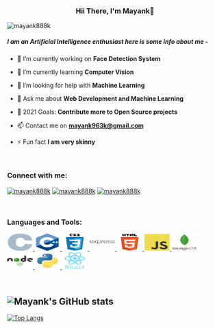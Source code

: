 <h3 align="center">Hii There, I'm Mayank👋</h3>
<p align="left"> <img src="https://komarev.com/ghpvc/?username=mayank888k&label=Profile%20views&color=0e75b6&style=flat" alt="mayank888k" /> </p>

<h5 align="left">I am an Artificial Intelligence enthusiast here is some info about me -</h5>

- 🔭 I’m currently working on **Face Detection System**

- 🌱 I’m currently learning **Computer Vision**

- 🤝 I’m looking for help with **Machine Learning**

- 💬 Ask me about **Web Development and Machine Learning**

- 🥅 2021 Goals: **Contribute more to Open Source projects**

- 📫 Contact me on **mayank963k@gmail.com**

- ⚡ Fun fact **I am very skinny**

<br>
<h3 align="left">Connect with me:</h3>
<p align="left">
<a href="https://twitter.com/mayank888k" target="blank"><img align="center" src="https://cdn.jsdelivr.net/npm/simple-icons@3.0.1/icons/twitter.svg" alt="mayank888k" height="30" width="60" /></a>
<a href="https://linkedin.com/in/mayank888k" target="blank"><img align="center" src="https://cdn.jsdelivr.net/npm/simple-icons@3.0.1/icons/linkedin.svg" alt="mayank888k" height="30" width="60" /></a>
<a href="https://www.codechef.com/users/mayank888k" target="blank"><img align="center" src="https://cdn.jsdelivr.net/npm/simple-icons@3.1.0/icons/codechef.svg" alt="mayank888k" height="30" width="60" /></a>
</p><br>


<h3 align="left">Languages and Tools:</h3>
<p align="left"> <a href="https://www.cprogramming.com/" target="_blank"> <img src="https://raw.githubusercontent.com/devicons/devicon/master/icons/c/c-original.svg" alt="c" width="60" height="40"/> </a> <a href="https://www.w3schools.com/cpp/" target="_blank"> <img src="https://raw.githubusercontent.com/devicons/devicon/master/icons/cplusplus/cplusplus-original.svg" alt="cplusplus" width="60" height="40"/> </a> <a href="https://www.w3schools.com/css/" target="_blank"> <img src="https://raw.githubusercontent.com/devicons/devicon/master/icons/css3/css3-original-wordmark.svg" alt="css3" width="60" height="40"/> </a> <a href="https://expressjs.com" target="_blank"> <img src="https://raw.githubusercontent.com/devicons/devicon/master/icons/express/express-original-wordmark.svg" alt="express" width="60" height="40"/> </a> <a href="https://www.w3.org/html/" target="_blank"> <img src="https://raw.githubusercontent.com/devicons/devicon/master/icons/html5/html5-original-wordmark.svg" alt="html5" width="60" height="40"/> </a> <a href="https://developer.mozilla.org/en-US/docs/Web/JavaScript" target="_blank"> <img src="https://raw.githubusercontent.com/devicons/devicon/master/icons/javascript/javascript-original.svg" alt="javascript" width="60" height="40"/> </a> <a href="https://www.mongodb.com/" target="_blank"> <img src="https://raw.githubusercontent.com/devicons/devicon/master/icons/mongodb/mongodb-original-wordmark.svg" alt="mongodb" width="60" height="40"/> </a> <a href="https://nodejs.org" target="_blank"> <img src="https://raw.githubusercontent.com/devicons/devicon/master/icons/nodejs/nodejs-original-wordmark.svg" alt="nodejs" width="60" height="40"/> </a> <a href="https://www.python.org" target="_blank"> <img src="https://raw.githubusercontent.com/devicons/devicon/master/icons/python/python-original.svg" alt="python" width="60" height="40"/> </a> <a href="https://reactjs.org/" target="_blank"> <img src="https://raw.githubusercontent.com/devicons/devicon/master/icons/react/react-original-wordmark.svg" alt="react" width="60" height="40"/> </a> </p>
<br>

![Mayank's GitHub stats](https://github-readme-stats.vercel.app/api?username=mayank888k&show_icons=true&theme=radical&hide=contribs,prs)
---


[![Top Langs](https://github-readme-stats.vercel.app/api/top-langs/?username=mayank888k&layout=compact)](https://github.com/anuraghazra/github-readme-stats)

